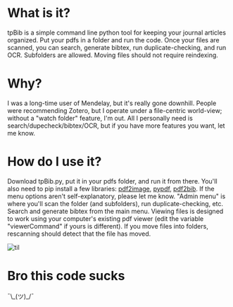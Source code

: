 # What is it?
tpBib is a simple command line python tool for keeping your journal articles organized. Put your pdfs in a folder and run the code. Once your files are scanned, you can search, generate bibtex, run duplicate-checking, and run OCR. Subfolders are allowed. Moving files should not require reindexing. 

# Why?
I was a long-time user of Mendelay, but it's really gone downhill. People were recommending Zotero, but I operate under a file-centric world-view; without a "watch folder" feature, I'm out. All I personally need is search/dupecheck/bibtex/OCR, but if you have more features you want, let me know. 

# How do I use it?
Download tpBib.py, put it in your pdfs folder, and run it from there. You'll also need to pip install a few libraries: [pdf2image](https://github.com/Belval/pdf2image), [pypdf](https://github.com/py-pdf/pypdf), [pdf2bib](https://github.com/MicheleCotrufo/pdf2bib). If the menu options aren't self-explanatory, please let me know. "Admin menu" is where you'll scan the folder (and subfolders), run duplicate-checking, etc. Search and generate bibtex from the main menu. Viewing files is designed to work using your computer's existing pdf viewer (edit the variable "viewerCommand" if yours is different). If you move files into folders, rescanning should detect that the file has moved.

![til](./recording2.gif/)

# Bro this code sucks
¯\\\_(ツ)\_/¯

